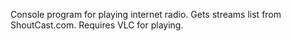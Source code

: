 Console program for playing internet radio. Gets streams list from ShoutCast.com.
Requires VLC for playing.
